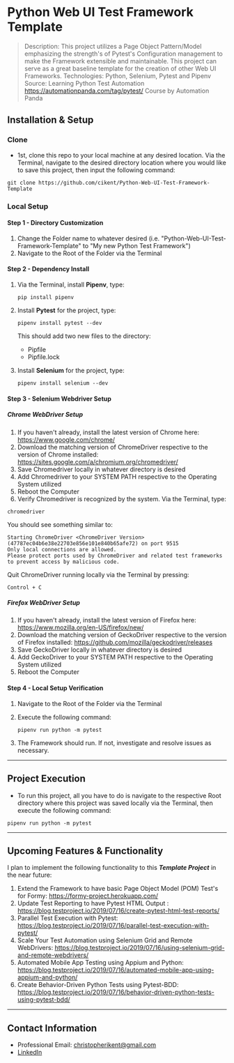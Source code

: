 # Python Web UI Test Framework Template

> Description: This project utilizes a Page Object Pattern/Model emphasizing the strength's of Pytest's Configuration management to make the Framework extensible and maintainable. This project can serve as a great baseline template for the creation of other Web UI Frameworks.
> Technologies: Python, Selenium, Pytest and Pipenv
> Source: Learning Python Test Automation <https://automationpanda.com/tag/pytest/>
> Course by Automation Panda

## Installation & Setup

### Clone

- 1st, clone this repo to your local machine at any desired location. Via the Terminal, navigate to the desired directory location where you would like to save this project, then input the following command:

```shell
git clone https://github.com/cikent/Python-Web-UI-Test-Framework-Template
```

### Local Setup

#### Step 1 - Directory Customization

1. Change the Folder name to whatever desired (i.e. "Python-Web-UI-Test-Framework-Template" to "My new Python Test Framework")
2. Navigate to the Root of the Folder via the Terminal

#### Step 2 - Dependency Install

1. Via the Terminal, install **Pipenv**, type:

    ```shell
    pip install pipenv
    ```

2. Install **Pytest** for the project, type:

    ```shell
    pipenv install pytest --dev
    ```

    This should add two new files to the directory:
    - Pipfile
    - Pipfile.lock

3. Install **Selenium** for the project, type:

    ```shell
    pipenv install selenium --dev
    ```

#### Step 3 - Selenium Webdriver Setup

##### Chrome WebDriver Setup

1. If you haven't already, install the latest version of Chrome here: <https://www.google.com/chrome/>
2. Download the matching version of ChromeDriver respective to the version of Chrome installed: <https://sites.google.com/a/chromium.org/chromedriver/>
3. Save Chromedriver locally in whatever directory is desired
4. Add Chromedriver to your SYSTEM PATH respective to the Operating System utilized
5. Reboot the Computer
6. Verify Chromedriver is recognized by the system. Via the Terminal, type:

```shell
chromedriver
```

You should see something similar to:

```shell
Starting ChromeDriver <ChromeDriver Version> (47787ec04b6e38e22703e856e101e840b65afe72) on port 9515
Only local connections are allowed.
Please protect ports used by ChromeDriver and related test frameworks to prevent access by malicious code.
```

Quit ChromeDriver running locally via the Terminal by pressing:

```shell
Control + C
```

##### Firefox WebDriver Setup

1. If you haven't already, install the latest version of Firefox here: <https://www.mozilla.org/en-US/firefox/new/>
2. Download the matching version of GeckoDriver respective to the version of Firefox installed: <https://github.com/mozilla/geckodriver/releases>
3. Save GeckoDriver locally in whatever directory is desired
4. Add GeckoDriver to your SYSTEM PATH respective to the Operating System utilized
5. Reboot the Computer

#### Step 4 - Local Setup Verification

1. Navigate to the Root of the Folder via the Terminal
2. Execute the following command:

    ```shell
    pipenv run python -m pytest
    ```

3. The Framework should run. If not, investigate and resolve issues as necessary.

---

## Project Execution

- To run this project, all you have to do is navigate to the respective Root directory where this project was saved locally via the Terminal, then execute the following command:

```shell
pipenv run python -m pytest
```

---

## Upcoming Features & Functionality

I plan to implement the following functionality to this ***Template Project*** in the near future:

1. Extend the Framework to have basic Page Object Model (POM) Test's for Formy: <https://formy-project.herokuapp.com/>
2. Update Test Reporting to have Pytest HTML Output : <https://blog.testproject.io/2019/07/16/create-pytest-html-test-reports/>
3. Parallel Test Execution with Pytest: <https://blog.testproject.io/2019/07/16/parallel-test-execution-with-pytest/>
4. Scale Your Test Automation using Selenium Grid and Remote WebDrivers: <https://blog.testproject.io/2019/07/16/using-selenium-grid-and-remote-webdrivers/>
5. Automated Mobile App Testing using Appium and Python: <https://blog.testproject.io/2019/07/16/automated-mobile-app-using-appium-and-python/>
6. Create Behavior-Driven Python Tests using Pytest-BDD: <https://blog.testproject.io/2019/07/16/behavior-driven-python-tests-using-pytest-bdd/>

---

## Contact Information

- Professional Email: <christopherikent@gmail.com>
- [LinkedIn](https://www.linkedin.com/in/christopher-kent-thestrategicsqaleader/)
